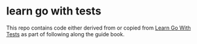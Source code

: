 # learn go with tests
This repo contains code either derived from or copied from [Learn Go With Tests](https://quii.gitbook.io/learn-go-with-tests) as part of following along the guide book.